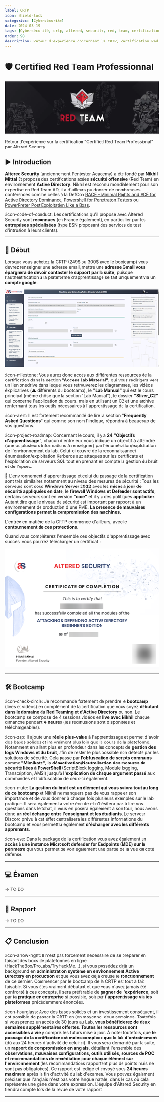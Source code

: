 ```yaml
---
label: CRTP
icon: shield-lock
categories: [Cybersécurité]
date: 2024-03-19
tags: [Cybersécurité, crtp, altered, security, red, team, certification]
order: 98
description: Retour d'experience concernant la CRTP, certification Red Team d'Altered Security en environnement Active Directory.
---
```


# 🛡️ Certified Red Team Professionnal

![Source : redteamdefense.org](images/redteam.webp)

Retour d'expérience sur la certification "Certified Red Team Professional" par Altered Security.

## ▶️ Introduction

**Altered Security** (anciennement Pentester Academy) a été fondé par **Nikhil Mittal** Et propose des certifications axées **sécurité offensive** (Red Team) en environnement **Active Directory**. Nikhil est reconnu mondialement pour son expertise en Red Team AD, il a d'ailleurs pu donner de nombreuses conférences comme celles à la DefCon [RACE - Minimal Rights and ACE for Active Directory Dominance](https://www.youtube.com/watch?v=F_Fy7M1AO_Q), [Powershell for Penetraton Testers](https://www.youtube.com/watch?v=PezFo2Y1BUA) ou [PowerPreter Post Exploitation Like a Boss](https://www.youtube.com/watch?v=NXydblaJaZQ).

:icon-code-of-conduct: Les certifications qu'il propose avec Altered Security sont **reconnues** (en France également), en particulier par les **entreprises spécialisées** (type ESN proposant des services de test d'intrusion à leurs clients).

---

## 📕 Début

Lorsque vous achetez la CRTP (249$ ou 300$ avec le bootcamp) vous devrez renseigner une adresse email, mettre une **adresse Gmail vous épargnera de devoir contacter le support par la suite**, puisque l'authentification à la plateforme d'apprentissage se fait uniquement via un **compte google**.

![Interface de la plateforme d'apprentissage d'Altered Security](images/interface.webp)

:icon-milestone: Vous aurez donc accès aux différentes ressources de la certification dans la section **"Access Lab Material"**, qui vous redirigera vers un lien onedrive dans lequel vous retrouverez les diagrammes, les vidéos éxplicatives (:warning: différents du bootcamp), le **"Lab Manual"** qui est le cours principal (même chôse que la section "Lab Manual"), le dossier **"Sliver_C2"** qui concerne l'application du cours, mais en utilisant un C2 et une archive renfermant tous les outils nécessaires à l'apprentissage de la certification.  

:icon-alert: Il est fortement recommandé de lire la section **"Frequently Asked Questions"** qui comme son nom l'indique, répondra à beaucoup de vos questions.

:icon-project-roadmap: Concernant le cours, il y a **24 "Objectifs d'apprentissage"**, chacun d'entre eux vous indique un objectif à atteindre (une ou plusieurs informations à renseigner) par l'énumération/exploitation de l'environnement du lab. Celui-ci couvre de la reconnaissance/énumération/exploitation Kerberos aux attaques sur les certificats et l'exploitation de serveurs SQL tout en prenant en compte la gestion du bruit et de l'opsec.

📍 L'environnement d'apprentissage et celui du passage de la certification sont très similaires notamment au niveau des mesures de sécurité :
Tous les serveurs sont sous **Windows Server 2022** avec les **mises à jour de sécurité appliquées en date**, le **firewall Windows et Defender sont actifs**, certains serveurs sont en version **"core"** et il y a des politiques **applocker**. Autant dire que le niveau de sécurité est important par rapport à un environnement de production d'une PME. **La présence de mauvaises configurations permet la compromission des machines.**

L'entrée en matière de la CRTP commence d'ailleurs, avec le **contournement de ces protections**.  

Quand vous compléterez l'ensemble des objectifs d'apprentissage avec succès, vous pourrez télécharger un certificat :

![Certificat de complétion du Lab](images/labcertificate.webp)

---

## 🛠️ Bootcamp

:icon-check-circle: Je recommande fortement de prendre le **bootcamp** (lives et vidéos) en complément de la certification que vous soyez **débutant dans le domaine du Red Teaming et d'Active Directory** ou non. Le bootcamp se compose de 4 sessions vidéos en **live avec Nikhil** chaque dimanche pendant **4 heures** (les rediffusions sont disponibles et téléchargeables).  

:icon-zap: Il ajoute une **réelle plus-value** à l'apprentissage et permet d'avoir des bases solides et ira vraiment plus loin que le cours de la plateforme. Notamment en allant plus en profondeur dans les concepts de **gestion des logs Windows et du bruit**, afin de rester le plus possible non détecté par les solutions de sécurité. Cela passe par **l'obfuscation de scripts communs** comme **"Mimikatz"**, la **désactivation/Neutralisation des mesures de sécurité liées à PowerShell** (ScriptBlock logging, Module logging, Transcription, AMSI) jusqu'à **l'explication de chaque argument passé** aux commandes et l'obfuscation de ceux-ci également.  

:icon-mute: **La gestion du bruit est un élément qui vous suivra tout au long de ce bootcamp** et Nikhil ne manquera pas de vous rappeler son importance et de vous donner à chaque fois plusieurs exemples sur le lab pratique. Il sera également à votre écoute et n'hésitera pas à lire vos questions dans le tchat, il vous en posera également à son tour, nous avons donc **un réel échange entre l'enseignant et les étudiants**. Le serveur Discord prévu à cet éffet centralisera les différentes informations du bootcamp et vous permettra également **d'échanger avec les différents apprenants**.

:icon-eye: Dans le package de la certification vous avez également un **accès à une instance Microsoft defender for Endpoints (MDE) sur le périmètre** qui vous permet de voir également une partie de la vue du côté défense.

---

## 💻 Éxamen

-> TO DO

---

## 📖 Rapport

-> TO DO

---

## 📋 Conclusion

:icon-arrow-right: Il n'est pas forcément nécessaire de se préparer en faisant des boxs de plateformes en ligne (HackTheBox/ProLabs/TryHackMe...), si vous possédez déjà un background en **administration système en environnement Active Directory en production** et que vous avez déjà creusé le **fonctionnement** de ce dernier. Commencer par le bootcamp de la CRTP est tout à fait faisable. Si vous êtes vraiment débutant et que vous n'avez jamais été confronté à ces concepts, il sera préférable de **gagner de l'expérience**, soit par **la pratique en entreprise** si possible, soit par **l'apprentissage via les plateformes** précédemment énoncées.  

:icon-hourglass: Avec des bases solides et un investissement conséquent, il est possible de passer la CRTP en (en moyenne) deux semaines. Toutefois si vous prenez un accès de 30 jours au Lab, **vous bénéficierez de deux semaines supplémentaires offertes**. **Toutes les ressources sont accessibles à vie** y compris les futurs mise à jour. À noter toutefois, que **le passage de la certification est moins complexe que le lab d'entraînement** (dû aux 24 heures d'activité de celui-ci). Il vous sera demandé par la suite, un **rapport de compromission en anglais**, détaillant l'ensemble des **observations, mauvaises configurations, outils utilisés, sources de POC et recommandations de remédiation pour chaque élément sur l'environnement** (les recommandations rapportent plus de points mais ne sont pas obligatoires). Ce rapport est rédigé et envoyé sous **24 heures maximum** après la fin d'activité du lab d'examen. Vous pouvez également préciser que l'anglais n'est pas votre langue natale, dans le cas où cela représente une gêne dans votre expression. L'équipe d'Altered Security en tiendra compte lors de la revue de votre rapport.

---